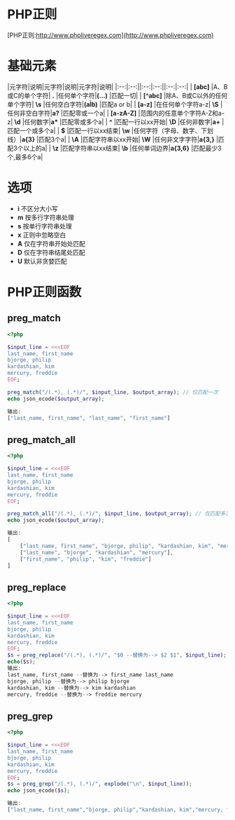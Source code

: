 PHP正则
===================

[PHP正则:http://www.phpliveregex.com](http://www.phpliveregex.com)


# 基础元素
|元字符|说明|元字符|说明|元字符|说明|
|:--:|:--:||:--:|:--:||:--:|:--:|
| **[abc]** |A、B或C的单个字符| **.** |任何单个字符|**(...)** |匹配一切|
| **[^abc]** |除A、B或C以外的任何单个字符| **\s** |任何空白字符|**(aÌb)** |匹配a or b|
| **[a-z]** |在任何单个字符a-z| **\S** |任何非空白字符|**a?** |匹配零或一个a|
| **[a-zA-Z]** |范围内的任意单个字符A-Z和a-z| **\d** |任何数字|**a\*** |匹配零或多个a|
| **^** |匹配一行以xx开始| **\D** |任何非数字|**a+** |匹配一个或多个a|
| **$** |匹配一行以xx结束| **\w** |任何字符（字母、数字、下划线）|**a{3}** |匹配3个a|
| **\A** |匹配字符串以xx开始| **\W** |任何非文字字符|**a{3,}** |匹配3个以上的a|
| **\z** |匹配字符串以xx结束| **\b** |任何单词边界|**a{3,6}** |匹配最少3个,最多6个a|


# 选项
* **i** 不区分大小写
* **m** 按多行字符串处理
* **s** 按单行字符串处理
* **x** 正则中忽略空白
* **A** 仅在字符串开始处匹配
* **D** 仅在字符串结尾处匹配
* **U** 默认非贪婪匹配

# PHP正则函数
## preg_match
```PHP
<?php

$input_line = <<<EOF
last_name, first_name
bjorge, philip
kardashian, kim
mercury, freddie
EOF;

preg_match("/(.*), (.*)/", $input_line, $output_array); // 仅匹配一次
echo json_ecode($output_array);

输出: 
["last_name, first_name", "last_name", "first_name"]
```

## preg_match_all
```PHP
<?php

$input_line = <<<EOF
last_name, first_name
bjorge, philip
kardashian, kim
mercury, freddie
EOF;

preg_match_all("/(.*), (.*)/", $input_line, $output_array); // 仅匹配多次
echo json_ecode($output_array);

输出:
[
    ["last_name, first_name", "bjorge, philip", "kardashian, kim", "mercury, freddie"],
    ["last_name", "bjorge", "kardashian", "mercury"],
    ["first_name", "philip", "kim", "freddie"]
]
```

## preg_replace
```PHP
<?php

$input_line = <<<EOF
last_name, first_name
bjorge, philip
kardashian, kim
mercury, freddie
EOF;
$s = preg_replace("/(.*), (.*)/", "$0 --替换为--> $2 $1", $input_line);
echo($s);
输出:
last_name, first_name --替换为--> first_name last_name
bjorge, philip --替换为--> philip bjorge
kardashian, kim --替换为--> kim kardashian
mercury, freddie --替换为--> freddie mercury
```


## preg_grep
```PHP
<?php

$input_line = <<<EOF
last_name, first_name
bjorge, philip
kardashian, kim
mercury, freddie
EOF;
$s = preg_grep("/(.*), (.*)/", explode("\n", $input_line));
echo json_ecode($s);

输出:
["last_name, first_name","bjorge, philip","kardashian, kim","mercury, freddie"]
```
